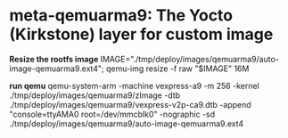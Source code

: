 # meta-qemuarma9: The Yocto (Kirkstone) layer for custom image

**Resize the rootfs image**
IMAGE="./tmp/deploy/images/qemuarma9/auto-image-qemuarma9.ext4"; qemu-img resize -f raw "$IMAGE" 16M

**run qemu**
qemu-system-arm -machine vexpress-a9 -m 256 -kernel ./tmp/deploy/images/qemuarma9/zImage -dtb ./tmp/deploy/images/qemuarma9/vexpress-v2p-ca9.dtb -append "console=ttyAMA0 root=/dev/mmcblk0" -nographic -sd ./tmp/deploy/images/qemuarma9/auto-image-qemuarma9.ext4

